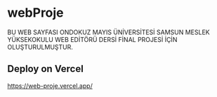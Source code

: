 # webProje
BU WEB SAYFASI ONDOKUZ MAYIS ÜNİVERSİTESİ SAMSUN MESLEK YÜKSEKOKULU WEB EDİTÖRÜ DERSİ FİNAL PROJESİ İÇİN OLUŞTURULMUŞTUR.
## Deploy on Vercel
https://web-proje.vercel.app/
